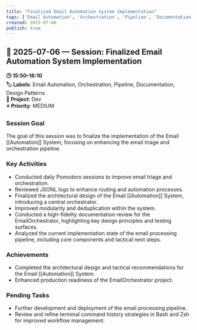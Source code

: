 ```yaml
---
title: "Finalized Email Automation System Implementation"
tags: ['Email Automation', 'Orchestration', 'Pipeline', 'Documentation', 'Design Patterns']
created: 2025-07-06
publish: true
---
```


## 📅 2025-07-06 — Session: Finalized Email Automation System Implementation

**🕒 15:50–16:10**  
**🏷️ Labels**: Email Automation, Orchestration, Pipeline, Documentation, Design Patterns  
**📂 Project**: Dev  
**⭐ Priority**: MEDIUM  


### Session Goal
The goal of this session was to finalize the implementation of the Email [[Automation]] System, focusing on enhancing the email triage and orchestration pipeline.

### Key Activities
- Conducted daily Pomodoro sessions to improve email triage and orchestration.
- Reviewed JSONL logs to enhance routing and automation processes.
- Finalized the architectural design of the Email [[Automation]] System, introducing a central orchestrator.
- Improved modularity and deduplication within the system.
- Conducted a high-fidelity documentation review for the EmailOrchestrator, highlighting key design principles and testing surfaces.
- Analyzed the current implementation state of the email processing pipeline, including core components and tactical next steps.

### Achievements
- Completed the architectural design and tactical recommendations for the Email [[Automation]] System.
- Enhanced production readiness of the EmailOrchestrator project.

### Pending Tasks
- Further development and deployment of the email processing pipeline.
- Review and refine terminal command history strategies in Bash and Zsh for improved workflow management.
